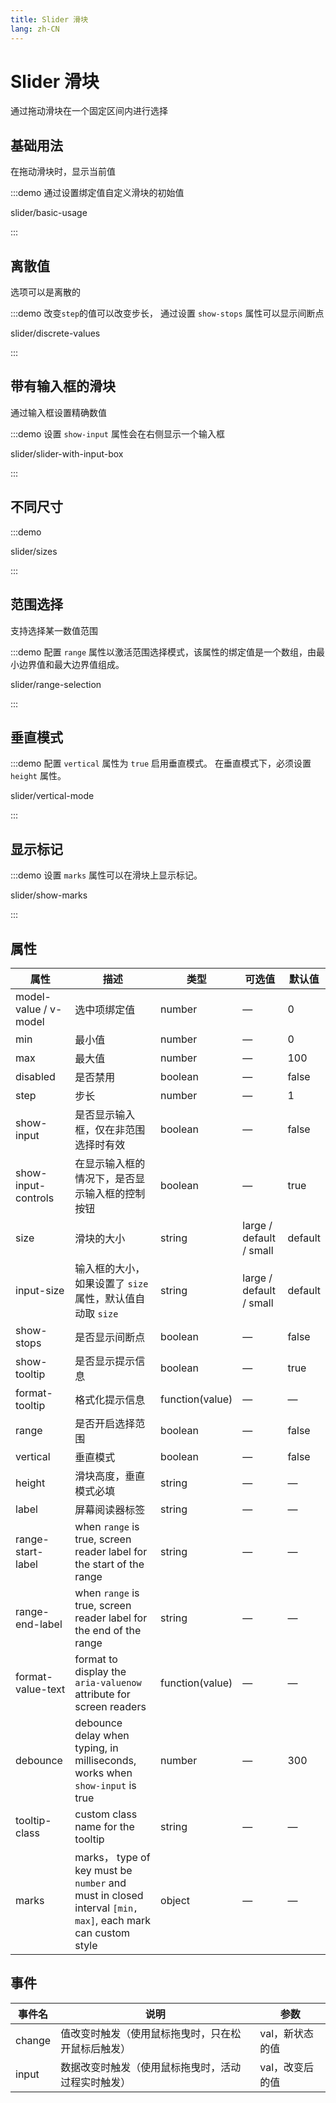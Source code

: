 ```yaml
---
title: Slider 滑块
lang: zh-CN
---
```


# Slider 滑块

通过拖动滑块在一个固定区间内进行选择

## 基础用法

在拖动滑块时，显示当前值

:::demo 通过设置绑定值自定义滑块的初始值

slider/basic-usage

:::

## 离散值

选项可以是离散的

:::demo 改变`step`的值可以改变步长， 通过设置 `show-stops` 属性可以显示间断点

slider/discrete-values

:::

## 带有输入框的滑块

通过输入框设置精确数值

:::demo 设置 `show-input` 属性会在右侧显示一个输入框

slider/slider-with-input-box

:::

## 不同尺寸

:::demo

slider/sizes

:::

## 范围选择

支持选择某一数值范围

:::demo 配置 `range` 属性以激活范围选择模式，该属性的绑定值是一个数组，由最小边界值和最大边界值组成。

slider/range-selection

:::

## 垂直模式

:::demo 配置 `vertical` 属性为 `true` 启用垂直模式。 在垂直模式下，必须设置 `height` 属性。

slider/vertical-mode

:::

## 显示标记

:::demo 设置 `marks` 属性可以在滑块上显示标记。

slider/show-marks

:::

## 属性

| 属性                  | 描述                                                                                                      | 类型            | 可选值                  | 默认值  |
| --------------------- | --------------------------------------------------------------------------------------------------------- | --------------- | ----------------------- | ------- |
| model-value / v-model | 选中项绑定值                                                                                              | number          | —                       | 0       |
| min                   | 最小值                                                                                                    | number          | —                       | 0       |
| max                   | 最大值                                                                                                    | number          | —                       | 100     |
| disabled              | 是否禁用                                                                                                  | boolean         | —                       | false   |
| step                  | 步长                                                                                                      | number          | —                       | 1       |
| show-input            | 是否显示输入框，仅在非范围选择时有效                                                                      | boolean         | —                       | false   |
| show-input-controls   | 在显示输入框的情况下，是否显示输入框的控制按钮                                                            | boolean         | —                       | true    |
| size                  | 滑块的大小                                                                                                | string          | large / default / small | default |
| input-size            | 输入框的大小，如果设置了 `size` 属性，默认值自动取 `size`                                                 | string          | large / default / small | default |
| show-stops            | 是否显示间断点                                                                                            | boolean         | —                       | false   |
| show-tooltip          | 是否显示提示信息                                                                                          | boolean         | —                       | true    |
| format-tooltip        | 格式化提示信息                                                                                            | function(value) | —                       | —       |
| range                 | 是否开启选择范围                                                                                          | boolean         | —                       | false   |
| vertical              | 垂直模式                                                                                                  | boolean         | —                       | false   |
| height                | 滑块高度，垂直模式必填                                                                                    | string          | —                       | —       |
| label                 | 屏幕阅读器标签                                                                                            | string          | —                       | —       |
| range-start-label     | when `range` is true, screen reader label for the start of the range                                      | string          | —                       | —       |
| range-end-label       | when `range` is true, screen reader label for the end of the range                                        | string          | —                       | —       |
| format-value-text     | format to display the `aria-valuenow` attribute for screen readers                                        | function(value) | —                       | —       |
| debounce              | debounce delay when typing, in milliseconds, works when `show-input` is true                              | number          | —                       | 300     |
| tooltip-class         | custom class name for the tooltip                                                                         | string          | —                       | —       |
| marks                 | marks， type of key must be `number` and must in closed interval `[min, max]`, each mark can custom style | object          | —                       | —       |

## 事件

| 事件名 | 说明                                               | 参数            |
| ------ | -------------------------------------------------- | --------------- |
| change | 值改变时触发（使用鼠标拖曳时，只在松开鼠标后触发） | val，新状态的值 |
| input  | 数据改变时触发（使用鼠标拖曳时，活动过程实时触发） | val，改变后的值 |
